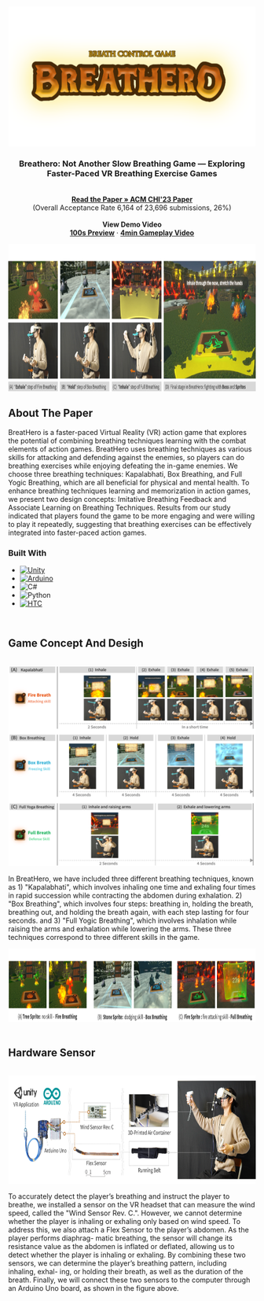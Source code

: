<!-- Improved compatibility of back to top link: See: https://github.com/othneildrew/Best-README-Template/pull/73 -->
<a id="readme-top"></a>
<!--
*** Thanks for checking out the Best-README-Template. If you have a suggestion
*** that would make this better, please fork the repo and create a pull request
*** or simply open an issue with the tag "enhancement".
*** Don't forget to give the project a star!
*** Thanks again! Now go create something AMAZING! :D
-->



<!-- PROJECT SHIELDS -->
<!--
*** I'm using markdown "reference style" links for readability.
*** Reference links are enclosed in brackets [ ] instead of parentheses ( ).
*** See the bottom of this document for the declaration of the reference variables
*** for contributors-url, forks-url, etc. This is an optional, concise syntax you may use.
*** https://www.markdownguide.org/basic-syntax/#reference-style-links
-->



<!-- PROJECT LOGO -->
<br />
<div align="center">
  <a href="https://github.com/github_username/repo_name">
    <img src="Image/Breathero_logo_with_frame.png" alt="Logo" width = 600>
  </a>

<h3 align="center">Breathero: Not Another Slow Breathing Game — Exploring Faster-Paced VR Breathing Exercise Games</h3>

  <p align="center">
    <br />
    <a href="https://dl.acm.org/doi/10.1145/3544549.3583829"><strong> Read the Paper » ACM CHI'23 Paper</strong></a>
    <br />
    (Overall Acceptance Rate 6,164 of 23,696 submissions, 26%)
    <br />
    <br />
    <strong> View Demo Video</strong>
    <br />
    <a href="https://www.youtube.com/watch?v=UhD6bkmndzs"><strong>100s Preview</strong></a>
    &middot;
    <a href="https://drive.google.com/file/d/1M8j_VoiyHWlJC4xIYete_q8bSjsO-3qn/view?usp=sharing"><strong>4min Gameplay Video</strong></a>
<!--     &middot;
    <a href="https://github.com/github_username/repo_name/issues/new?labels=enhancement&template=feature-request---.md">Request Feature</a> -->
  </p>
</div>



<!-- EMS PHOTO -->
<div align="center">
  <img src="Image/Teaser_Figure.png" height="300">
<br />
</div>


<!-- ABOUT THE PROJECT -->
## About The Paper

BreatHero is a faster-paced Virtual Reality (VR) action game that explores the potential of combining breathing techniques learning with the combat elements of action games. BreatHero uses breathing techniques as various skills for attacking and defending against the enemies, so players can do breathing exercises while enjoying defeating the in-game enemies. We choose three breathing techniques: Kapalabhati, Box Breathing, and Full Yogic Breathing, which are all beneficial for physical and mental health. To enhance breathing techniques learning and memorization in action games, we present two design concepts: Imitative Breathing Feedback and Associate Learning on Breathing Techniques. Results from our study indicated that players found the game to be more engaging and were willing to play it repeatedly, suggesting that breathing exercises can be effectively integrated into faster-paced action games.




### Built With

* [![Unity][unity-shield]][unity-url]
* [![Arduino][arduino]][arduino-url]
* ![C#][C#-s]
* ![Python](https://img.shields.io/badge/python-3670A0?style=for-the-badge&logo=python&logoColor=ffdd54)
* [![HTC][HTC-s]][HTC-url]
<br />



<!-- GETTING STARTED -->
## Game Concept And Desigh

<!-- EMS PHOTO -->
<br />
<div align="center">
  <img src="Image/All_breathing_skill.png" width="700">
<br />
</div>

In BreatHero, we have included three different breathing techniques,
known as 1) "Kapalabhati", which involves inhaling one time
and exhaling four times in rapid succession while contracting the
abdomen during exhalation. 2) "Box Breathing", which involves
four steps: breathing in, holding the breath, breathing out, and
holding the breath again, with each step lasting for four seconds.
and 3) "Full Yogic Breathing", which involves inhalation while
raising the arms and exhalation while lowering the arms. These
three techniques correspond to three different skills in the game.

<!-- USER EQUIP PHOTO -->
<div align="center">
  <img src="Image/Elves_Figure.png" height="150">
<br />
</div>
<br />


<!-- GETTING STARTED -->
## Hardware Sensor
<!-- STUDY RESULT PHOTO -->
<br />
<div align="center">
  <img src="Image/Implementation.png" height="220">
<br />
</div>

To accurately detect the player’s breathing and instruct the player
to breathe, we installed a sensor on the VR headset that can measure
the wind speed, called the "Wind Sensor Rev. C.". However,
we cannot determine whether the player is inhaling or exhaling
only based on wind speed. To address this, we also attach a Flex
Sensor to the player’s abdomen. As the player performs diaphrag-
matic breathing, the sensor will change its resistance value as the
abdomen is inflated or deflated, allowing us to detect whether the
player is inhaling or exhaling. By combining these two sensors, we can
determine the player’s breathing pattern, including inhaling, exhal-
ing, or holding their breath, as well as the duration of the breath.
Finally, we will connect these two sensors to the computer through
an Arduino Uno board, as shown in the figure above.

<!-- MARKDOWN LINKS & IMAGES -->
<!-- https://www.markdownguide.org/basic-syntax/#reference-style-links -->
[unity-shield]:https://img.shields.io/badge/unity-%23000000.svg?style=for-the-badge&logo=unity&logoColor=white
[unity-url]:https://unity.com/
[arduino]:https://img.shields.io/badge/-Arduino-00979D?style=for-the-badge&logo=Arduino&logoColor=white
[arduino-url]:https://www.arduino.cc/
[C#-s]:https://img.shields.io/badge/c%23-%23239120.svg?style=for-the-badge&logo=csharp&logoColor=white
[HTC-s]:https://img.shields.io/badge/HTC%20VIVE-black?style=for-the-badge&logo=htcvive
[HTC-url]:https://www.vive.com/
[contributors-shield]: https://img.shields.io/github/contributors/github_username/repo_name.svg?style=for-the-badge
[contributors-url]: https://github.com/github_username/repo_name/graphs/contributors
[forks-shield]: https://img.shields.io/github/forks/github_username/repo_name.svg?style=for-the-badge
[forks-url]: https://github.com/github_username/repo_name/network/members
[stars-shield]: https://img.shields.io/github/stars/github_username/repo_name.svg?style=for-the-badge
[stars-url]: https://github.com/github_username/repo_name/stargazers
[issues-shield]: https://img.shields.io/github/issues/github_username/repo_name.svg?style=for-the-badge
[issues-url]: https://github.com/github_username/repo_name/issues
[license-shield]: https://img.shields.io/github/license/github_username/repo_name.svg?style=for-the-badge
[license-url]: https://github.com/github_username/repo_name/blob/master/LICENSE.txt
[linkedin-shield]: https://img.shields.io/badge/-LinkedIn-black.svg?style=for-the-badge&logo=linkedin&colorB=555
[linkedin-url]: https://linkedin.com/in/linkedin_username
[product-screenshot]: images/screenshot.png
[Next.js]: https://img.shields.io/badge/next.js-000000?style=for-the-badge&logo=nextdotjs&logoColor=white
[Next-url]: https://nextjs.org/
[React.js]: https://img.shields.io/badge/React-20232A?style=for-the-badge&logo=react&logoColor=61DAFB
[React-url]: https://reactjs.org/
[Vue.js]: https://img.shields.io/badge/Vue.js-35495E?style=for-the-badge&logo=vuedotjs&logoColor=4FC08D
[Vue-url]: https://vuejs.org/
[Angular.io]: https://img.shields.io/badge/Angular-DD0031?style=for-the-badge&logo=angular&logoColor=white
[Angular-url]: https://angular.io/
[Svelte.dev]: https://img.shields.io/badge/Svelte-4A4A55?style=for-the-badge&logo=svelte&logoColor=FF3E00
[Svelte-url]: https://svelte.dev/
[Laravel.com]: https://img.shields.io/badge/Laravel-FF2D20?style=for-the-badge&logo=laravel&logoColor=white
[Laravel-url]: https://laravel.com
[Bootstrap.com]: https://img.shields.io/badge/Bootstrap-563D7C?style=for-the-badge&logo=bootstrap&logoColor=white
[Bootstrap-url]: https://getbootstrap.com
[JQuery.com]: https://img.shields.io/badge/jQuery-0769AD?style=for-the-badge&logo=jquery&logoColor=white
[JQuery-url]: https://jquery.com 
